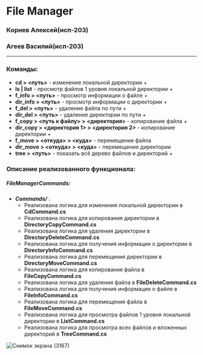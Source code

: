 # File Manager 
### Корнев Алексей(исп-203)
### Агеев Василий(исп-203)
---
### Команды:
- **cd > <путь>** - изменение локальной директории +
- **ls | list** - просмотр файлов 1 уровня локальной директории +
- **f_info > <путь>** - просмотр информации о файле +
- **dir_info > <путь>** - просмотр информации о директории +
- **f_del > <путь>** - удаление файла по пути + 
- **dir_del > <путь>** - удаление директории по пути +
- **f_copy > <путь к файлу> > <директория>** - копирование файла +
- **dir_copy > <директория 1> > <директория 2>** - копирование директории +
- **f_move > <откуда> > <куда>** - перемещение файла
- **dir_move > <откуда> > <куда>** - перемещение директории
- **tree > <путь>** - показать всё дерево файлов и директорий +
### Описание реализованного функционала:
##### FileManagerCommands:
- ***Commands/*** :
    - Реализована логика для изменения локальной директории в **CdCommand.cs**
    - Реализована логика для копирования директории в **DirectoryCopyCommand.cs**
    - Реализована логика для удаления директории в **DirectoryDeleteCommand.cs**
    - Реализована логика для получения информации о директории в **DirectoryInfoCommand.cs**
    - Реализована логика для перемещения директории в **DirectoryMoveCommand.cs**
    - Реализована логика для копирования файла в **FileCopyCommand.cs**
    - Реализована логика для удаления файла в **FileDeleteCommand.cs**
    - Реализована логика для получения информации о файле в **FileInfoCommand.cs**
    - Реализована логика для перемещения файла в **FileMoveCommand.cs**
    - Реализована логика для просмотра файлов 1 уровня локальной директории в **ListCommand.cs**
    - Реализована логика для просмотра всех файлов и вложенных директорий в **TreeCommand.cs**

![Снимок экрана (3167)](https://user-images.githubusercontent.com/115006204/208515568-a662349f-e649-4672-9c52-624c5502d61f.png)
